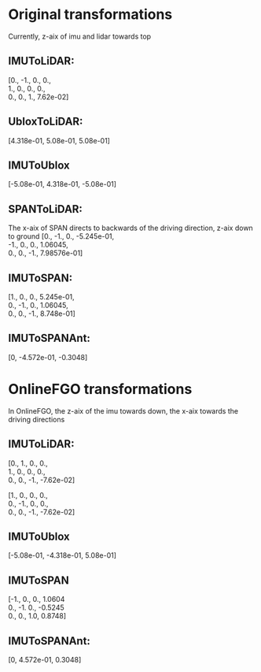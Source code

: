 
# Original transformations
Currently, z-aix of imu and lidar towards top

## IMUToLiDAR:
[0., -1., 0., 0., \
1., 0., 0., 0., \
0., 0., 1., 7.62e-02]

## UbloxToLiDAR:
[4.318e-01, 5.08e-01, 5.08e-01]

## IMUToUblox
[-5.08e-01, 4.318e-01, -5.08e-01]

## SPANToLiDAR:
The x-aix  of SPAN directs to backwards of the driving direction, z-aix down to ground
[0., -1., 0., -5.245e-01,\
-1., 0., 0., 1.06045,\
0., 0., -1., 7.98576e-01]

## IMUToSPAN:
[1., 0., 0., 5.245e-01,\
0., -1., 0., 1.06045,\
0., 0., -1., 8.748e-01]

## IMUToSPANAnt:
[0, -4.572e-01, -0.3048]


# OnlineFGO transformations
In OnlineFGO, the z-aix of the imu towards down, the x-aix towards the driving directions
## IMUToLiDAR:
[0., 1., 0., 0.,\
1., 0., 0., 0.,\
0., 0., -1., -7.62e-02]

[1., 0., 0., 0.,\
0., -1., 0., 0.,\
0., 0., -1., -7.62e-02]

## IMUToUblox
[-5.08e-01, -4.318e-01, 5.08e-01]

## IMUToSPAN
[-1., 0., 0.,  1.0604\
  0., -1. 0.,  -0.5245\
  0., 0., 1.0, 0.8748]

## IMUToSPANAnt:
[0, 4.572e-01, 0.3048]















